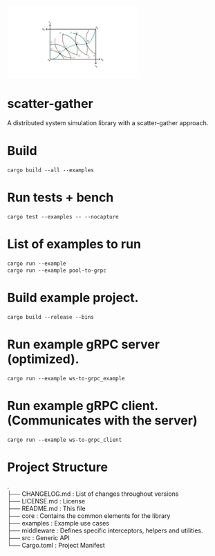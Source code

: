 ![Edgeworth](Untitled.png "Edgeworth cage.")
# scatter-gather
A distributed system simulation library with a scatter-gather approach.

# Build
```
cargo build --all --examples
```
# Run tests + bench
```
cargo test --examples -- --nocapture
```
# List of examples to run
```
cargo run --example
cargo run --example pool-to-grpc
```
# Build example project.
```
cargo build --release --bins
```
# Run example gRPC server (optimized).
```
cargo run --example ws-to-grpc_example
```
# Run example gRPC client. (Communicates with the server)
```
cargo run --example ws-to-grpc_client
```

# Project Structure
.\
├── CHANGELOG.md    : List of changes throughout versions\
├── LICENSE.md      : License\
├── README.md       : This file\
├── core            : Contains the common elements for the library\
├── examples        : Example use cases\
├── middleware      : Defines specific interceptors, helpers and utilities.\
├── src             : Generic API\
└── Cargo.toml      : Project Manifest
